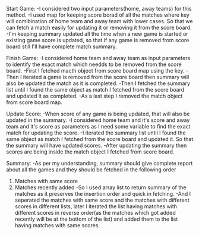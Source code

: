 Start Game:
-I considered two input parameters(home, away teams) for this method.
-I used map for keeping score borad of all the matches where key will comibination of home team and away team with lower cases. So that we can fetch a match 
easily for updating it or removing it from the score board.
-I'm keeping summary updated all the time when a new game is started or existing game score is updated, so that if any game is removed from score board 
  still I'll have complete match summary.


Finish Game:
-I considered home team and away team as input parameters to identify the exact match which needds to be removed from the score board.
-First I fetched macth object from score board map using the key.
-Then I iterated  a game is removed from the score board then summary will also be updated the match as it is completed.
-Then I fetched the summary list until I found the same object as match I fetched from the score board and updated it as completed.
-As a last step I removed the match object from score board map.


Update Score:
-When score of any game is being updated, that will also be updated in the summary.
-I considered home team and it's score and away team and it's score as parameters as I need some variable to find the exact match for updating the score.
-I iterated the summary list until I found the same object as match I fetched from the score board and updated it. So that the summary will have updated scores.
-After updating the summary then scores are being inside the match object I fetched from score board.

Summary:
-As per my understanding, summary should give complete report about all the games and they should be fetched in the following order
  1. Matches with same score
  2. Matches recently added
-So I used array list to return summary of the matches as it preserves the insertion order and quick in fetching.
-And I seperated the matches with same score and the matches with different scores in different lists, later I iterated the list having matches with different scores 
  in reverse order(as the matches which got added recently will be at the bottom of the list) and added them to the list having matches with same scores.
